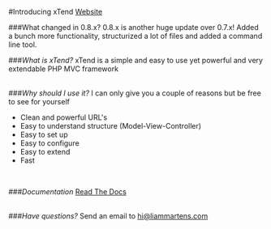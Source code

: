 #Introducing xTend
[Website](http://xtend.liammartens.com)

###What changed in 0.8.x?
0.8.x is another huge update over 0.7.x! Added a bunch more functionality, structurized a lot of files and added a command line tool.
<br>

###*What is xTend?*
xTend is a simple and easy to use yet powerful and very extendable PHP MVC framework  
<br>

###*Why should I use it?*
I can only give you a couple of reasons but be free to see for yourself
* Clean and powerful URL's
* Easy to understand structure (Model-View-Controller)
* Easy to set up
* Easy to configure
* Easy to extend
* Fast  
<br>

###*Documentation*
[Read The Docs](http://xtend.readthedocs.org/en/latest/)  
<br>

###*Have questions?*
Send an email to [hi@liammartens.com](mailto:hi@liammartens.com)  
